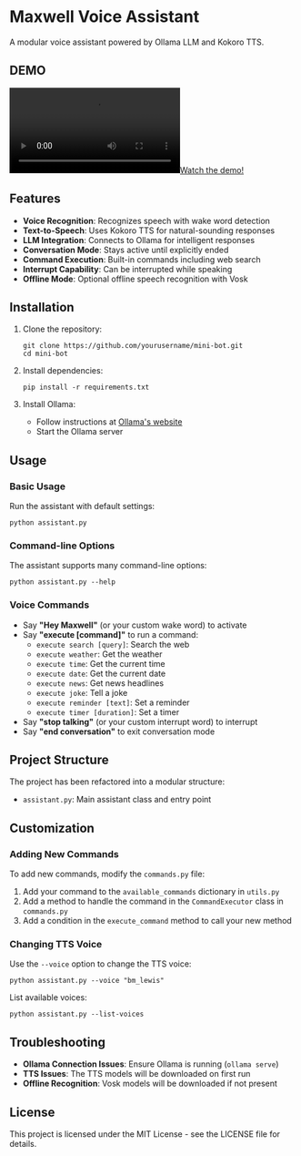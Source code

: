 # Maxwell Voice Assistant

A modular voice assistant powered by Ollama LLM and Kokoro TTS.

## DEMO

[![Watch the demo!](media/maxwelldemo.mp4)](media/maxwelldemo.mp4)


## Features

- **Voice Recognition**: Recognizes speech with wake word detection
- **Text-to-Speech**: Uses Kokoro TTS for natural-sounding responses
- **LLM Integration**: Connects to Ollama for intelligent responses
- **Conversation Mode**: Stays active until explicitly ended
- **Command Execution**: Built-in commands including web search
- **Interrupt Capability**: Can be interrupted while speaking
- **Offline Mode**: Optional offline speech recognition with Vosk

## Installation

1. Clone the repository:
   ```
   git clone https://github.com/yourusername/mini-bot.git
   cd mini-bot
   ```

2. Install dependencies:
   ```
   pip install -r requirements.txt
   ```

3. Install Ollama:
   - Follow instructions at [Ollama's website](https://ollama.ai/)
   - Start the Ollama server

## Usage

### Basic Usage

Run the assistant with default settings:

```
python assistant.py
```

### Command-line Options

The assistant supports many command-line options:

```
python assistant.py --help
```

### Voice Commands

- Say **"Hey Maxwell"** (or your custom wake word) to activate
- Say **"execute [command]"** to run a command:
  - `execute search [query]`: Search the web
  - `execute weather`: Get the weather
  - `execute time`: Get the current time
  - `execute date`: Get the current date
  - `execute news`: Get news headlines
  - `execute joke`: Tell a joke
  - `execute reminder [text]`: Set a reminder
  - `execute timer [duration]`: Set a timer
- Say **"stop talking"** (or your custom interrupt word) to interrupt
- Say **"end conversation"** to exit conversation mode

## Project Structure

The project has been refactored into a modular structure:

- `assistant.py`: Main assistant class and entry point

## Customization

### Adding New Commands

To add new commands, modify the `commands.py` file:

1. Add your command to the `available_commands` dictionary in `utils.py`
2. Add a method to handle the command in the `CommandExecutor` class in `commands.py`
3. Add a condition in the `execute_command` method to call your new method

### Changing TTS Voice

Use the `--voice` option to change the TTS voice:

```
python assistant.py --voice "bm_lewis"
```

List available voices:

```
python assistant.py --list-voices
```

## Troubleshooting

- **Ollama Connection Issues**: Ensure Ollama is running (`ollama serve`)
- **TTS Issues**: The TTS models will be downloaded on first run
- **Offline Recognition**: Vosk models will be downloaded if not present

## License

This project is licensed under the MIT License - see the LICENSE file for details.
